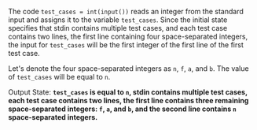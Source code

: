 The code `test_cases = int(input())` reads an integer from the standard input and assigns it to the variable `test_cases`. Since the initial state specifies that stdin contains multiple test cases, and each test case contains two lines, the first line containing four space-separated integers, the input for `test_cases` will be the first integer of the first line of the first test case.

Let's denote the four space-separated integers as `n`, `f`, `a`, and `b`. The value of `test_cases` will be equal to `n`.

Output State: **`test_cases` is equal to `n`, stdin contains multiple test cases, each test case contains two lines, the first line contains three remaining space-separated integers: `f`, `a`, and `b`, and the second line contains `n` space-separated integers.**